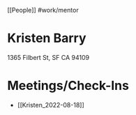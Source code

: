 [[People]]
#work/mentor 

# Kristen Barry
1365 Filbert St, SF CA 94109

# Meetings/Check-Ins
- [[Kristen_2022-08-18]]




